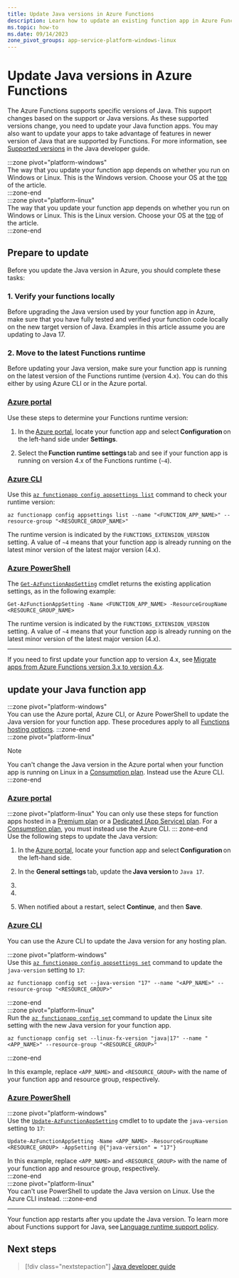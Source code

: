 ```yaml
---
title: Update Java versions in Azure Functions
description: Learn how to update an existing function app in Azure Functions to run on a new version of Java.
ms.topic: how-to
ms.date: 09/14/2023
zone_pivot_groups: app-service-platform-windows-linux
---
```


# Update Java versions in Azure Functions 

The Azure Functions supports specific versions of Java. This support changes based on the support or Java versions. As these supported versions change, you need to update your Java function apps. You may also want to update your apps to take advantage of features in newer version of Java that are supported by Functions. For more information, see [Supported versions](functions-reference-java.md#supported-versions) in the Java developer guide.   

:::zone pivot="platform-windows"  
The way that you update your function app depends on whether you run on Windows or Linux. This is the Windows version. Choose your OS at the [top](#top) of the article.  
:::zone-end  
:::zone pivot="platform-linux"  
The way that you update your function app depends on whether you run on Windows or Linux. This is the Linux version. Choose your OS at the [top](#top) of the article.  
:::zone-end  

## Prepare to update

Before you update the Java version in Azure, you should complete these tasks:

### 1. Verify your functions locally

Before upgrading the Java version used by your function app in Azure, make sure that you have fully tested and verified your function code locally on the new target version of Java. Examples in this article assume you are updating to Java 17. 

### 2. Move to the latest Functions runtime
 
Before updating your Java version, make sure your function app is running on the latest version of the Functions runtime (version 4.x). You can do this either by using Azure CLI or in the Azure portal.

### [Azure portal](#tab/azure-portal)

Use these steps to determine your Functions runtime version:

1. In the [Azure portal](https://portal.azure.com), locate your function app and select **Configuration** on the left-hand side under **Settings**. 

1. Select the **Function runtime settings** tab and see if your function app is running on version 4.x of the Functions runtime (`~4`). 

### [Azure CLI](#tab/azure-cli)

Use this [`az functionapp config appsettings list`](/cli/azure/functionapp/config/appsettings#az-functionapp-config-appsettings-list) command to check your runtime version: 

```azurecli
az functionapp config appsettings list --name "<FUNCTION_APP_NAME>" --resource-group "<RESOURCE_GROUP_NAME>"  
```
The runtime version is indicated by the `FUNCTIONS_EXTENSION_VERSION` setting. A value of `~4` means that your function app is already running on the latest minor version of the latest major version (4.x). 

### [Azure PowerShell](#tab/azure-powershell)

The [`Get-AzFunctionAppSetting`](/powershell/module/az.functions/get-azfunctionappsetting) cmdlet returns the existing application settings, as in the following example: 

```azurepowershell-interactive
Get-AzFunctionAppSetting -Name <FUNCTION_APP_NAME> -ResourceGroupName <RESOURCE_GROUP_NAME>
```

The runtime version is indicated by the `FUNCTIONS_EXTENSION_VERSION` setting. A value of `~4` means that your function app is already running on the latest minor version of the latest major version (4.x). 

---

If you need to first update your function app to version 4.x, see [Migrate apps from Azure Functions version 3.x to version 4.x](./migrate-version-3-version-4.md). 

## update your Java function app
:::zone pivot="platform-windows"  
You can use the Azure portal, Azure CLI, or Azure PowerShell to update the Java version for your function app. 
These procedures apply to all [Functions hosting options](./functions-scale.md). 
:::zone-end  
:::zone pivot="platform-linux"  
>[!NOTE] 
> You can't change the Java version in the Azure portal when your function app is running on Linux in a [Consumption plan](./consumption-plan.md). Instead use the Azure CLI. 
:::zone-end  
### [Azure portal](#tab/azure-portal)
:::zone pivot="platform-linux" 
You can only use these steps for function apps hosted in a [Premium plan](./functions-premium-plan.md) or a [Dedicated (App Service) plan](./dedicated-plan.md). For a [Consumption plan](./consumption-plan.md), you must instead use the Azure CLI.
::: zone-end  
Use the following steps to update the Java version: 

1. In the [Azure portal](https://portal.azure.com), locate your function app and select **Configuration** on the left-hand side. 

1. In the **General settings** tab, update the **Java version** to `Java 17`. 
1. 
1. 

1. When notified about a restart, select **Continue**, and then **Save**. 

### [Azure CLI](#tab/azure-cli)

You can use the Azure CLI to update the Java version for any hosting plan.

:::zone pivot="platform-windows"  
Use this [`az functionapp config appsettings set`](/cli/azure/functionapp/config/appsettings#az-functionapp-config-appsettings-set) command to update the `java-version` setting to `17`: 

```azurecli
az functionapp config set --java-version "17" --name "<APP_NAME>" --resource-group "<RESOURCE_GROUP>" 
```
:::zone-end  
:::zone pivot="platform-linux"   
Run the [`az functionapp config set`](/cli/azure/functionapp/config#az-functionapp-config-set) command to update the Linux site setting with the new Java version for your function app. 

```azurecli
az functionapp config set --linux-fx-version "java|17" --name "<APP_NAME>" --resource-group "<RESOURCE_GROUP>" 
```
:::zone-end  

In this example, replace `<APP_NAME>` and `<RESOURCE_GROUP>` with the name of your function app and resource group, respectively.  

### [Azure PowerShell](#tab/azure-powershell)
:::zone pivot="platform-windows"  
Use the [`Update-AzFunctionAppSetting`](/powershell/module/az.functions/update-azfunctionappsetting) cmdlet to to update the `java-version` setting to `17`: 

```azurepowershell
Update-AzFunctionAppSetting -Name <APP_NAME> -ResourceGroupName <RESOURCE_GROUP> -AppSetting @{"java-version" = "17"}
```

In this example, replace `<APP_NAME>` and `<RESOURCE_GROUP>` with the name of your function app and resource group, respectively.  
:::zone-end  
:::zone pivot="platform-linux"  
You can't use PowerShell to update the Java version on Linux. Use the Azure CLI instead.
:::zone-end  

---

Your function app restarts after you update the Java version. To learn more about Functions support for Java, see [Language runtime support policy](language-support-policy.md). 

## Next steps

> [!div class="nextstepaction"]
> [Java developer guide](./functions-reference-java.md)
 